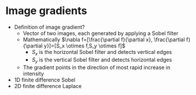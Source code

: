 # Image gradients

- Definition of image gradient?
  - Vector of two images, each generated by applying a Sobel filter
  - Mathematically $\nabla f=[\frac{\partial f}{\partial x}, \frac{\partial f}{\partial y}]=[S_x \otimes f,S_y \otimes f]$
    - $S_x$ is the horizontal Sobel filter and detects vertical edges
    - $S_y$ is the vertical Sobel filter and detects horizontal edges
  - The gradient points in the direction of most rapid increase in intensity
- 1D finite difference Sobel
- 2D finite difference Laplace
